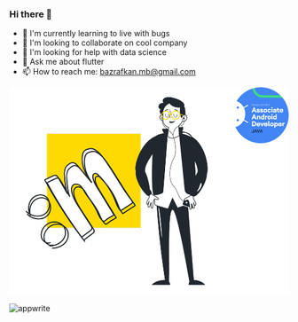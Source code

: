 ### Hi there 👋

- 🌱 I'm currently learning to live with bugs
- 👯 I'm looking to collaborate on cool company
- 🤔 I'm looking for help with data science
- 💬 Ask me about flutter
- 📫 How to reach me: bazrafkan.mb@gmail.com

![Mondora](https://github.com/bazrafkan/myImage/blob/master/github_photo.png)


![appwrite](https://appwrite.io/cards/makers/bazrafkan)

